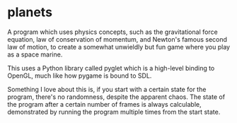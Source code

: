 # planets
A program which uses physics concepts, such as the gravitational force equation, law of conservation of momentum, and Newton's famous second law of motion, to create a somewhat unwieldly but fun game where you play as a space marine.

This uses a Python library called pyglet which is a high-level binding to OpenGL, much like how pygame is bound to SDL.

Something I love about this is, if you start with a certain state for the program, there's no randomness, despite the apparent chaos. The state of the program after a certain number of frames is always calculable, demonstrated by running the program multiple times from the start state.
